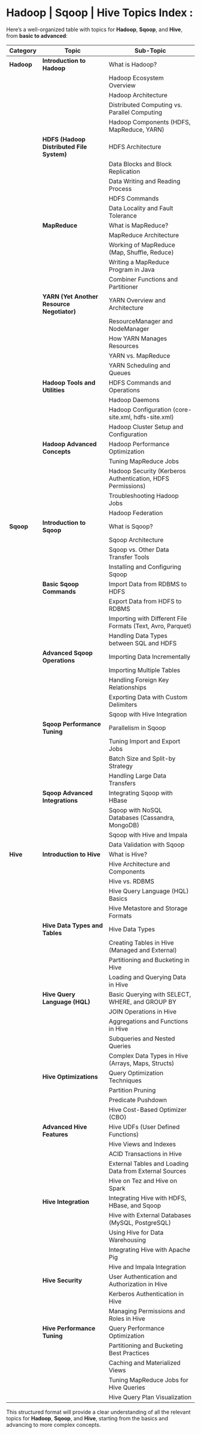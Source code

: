 # **Hadoop | Sqoop | Hive Topics Index :**

Here’s a well-organized table with topics for **Hadoop**, **Sqoop**, and **Hive**, from **basic to advanced**:

| **Category** | **Topic**                                  | **Sub-Topic**                                               |
| ------------ | ------------------------------------------ | ----------------------------------------------------------- |
| **Hadoop**   | **Introduction to Hadoop**                 | What is Hadoop?                                             |
|              |                                            | Hadoop Ecosystem Overview                                   |
|              |                                            | Hadoop Architecture                                         |
|              |                                            | Distributed Computing vs. Parallel Computing                |
|              |                                            | Hadoop Components (HDFS, MapReduce, YARN)                   |
|              | **HDFS (Hadoop Distributed File System)**  | HDFS Architecture                                           |
|              |                                            | Data Blocks and Block Replication                           |
|              |                                            | Data Writing and Reading Process                            |
|              |                                            | HDFS Commands                                               |
|              |                                            | Data Locality and Fault Tolerance                           |
|              | **MapReduce**                              | What is MapReduce?                                          |
|              |                                            | MapReduce Architecture                                      |
|              |                                            | Working of MapReduce (Map, Shuffle, Reduce)                 |
|              |                                            | Writing a MapReduce Program in Java                         |
|              |                                            | Combiner Functions and Partitioner                          |
|              | **YARN (Yet Another Resource Negotiator)** | YARN Overview and Architecture                              |
|              |                                            | ResourceManager and NodeManager                             |
|              |                                            | How YARN Manages Resources                                  |
|              |                                            | YARN vs. MapReduce                                          |
|              |                                            | YARN Scheduling and Queues                                  |
|              | **Hadoop Tools and Utilities**             | HDFS Commands and Operations                                |
|              |                                            | Hadoop Daemons                                              |
|              |                                            | Hadoop Configuration (core-site.xml, hdfs-site.xml)         |
|              |                                            | Hadoop Cluster Setup and Configuration                      |
|              | **Hadoop Advanced Concepts**               | Hadoop Performance Optimization                             |
|              |                                            | Tuning MapReduce Jobs                                       |
|              |                                            | Hadoop Security (Kerberos Authentication, HDFS Permissions) |
|              |                                            | Troubleshooting Hadoop Jobs                                 |
|              |                                            | Hadoop Federation                                           |
| **Sqoop**    | **Introduction to Sqoop**                  | What is Sqoop?                                              |
|              |                                            | Sqoop Architecture                                          |
|              |                                            | Sqoop vs. Other Data Transfer Tools                         |
|              |                                            | Installing and Configuring Sqoop                            |
|              | **Basic Sqoop Commands**                   | Import Data from RDBMS to HDFS                              |
|              |                                            | Export Data from HDFS to RDBMS                              |
|              |                                            | Importing with Different File Formats (Text, Avro, Parquet) |
|              |                                            | Handling Data Types between SQL and HDFS                    |
|              | **Advanced Sqoop Operations**              | Importing Data Incrementally                                |
|              |                                            | Importing Multiple Tables                                   |
|              |                                            | Handling Foreign Key Relationships                          |
|              |                                            | Exporting Data with Custom Delimiters                       |
|              |                                            | Sqoop with Hive Integration                                 |
|              | **Sqoop Performance Tuning**               | Parallelism in Sqoop                                        |
|              |                                            | Tuning Import and Export Jobs                               |
|              |                                            | Batch Size and Split-by Strategy                            |
|              |                                            | Handling Large Data Transfers                               |
|              | **Sqoop Advanced Integrations**            | Integrating Sqoop with HBase                                |
|              |                                            | Sqoop with NoSQL Databases (Cassandra, MongoDB)             |
|              |                                            | Sqoop with Hive and Impala                                  |
|              |                                            | Data Validation with Sqoop                                  |
| **Hive**     | **Introduction to Hive**                   | What is Hive?                                               |
|              |                                            | Hive Architecture and Components                            |
|              |                                            | Hive vs. RDBMS                                              |
|              |                                            | Hive Query Language (HQL) Basics                            |
|              |                                            | Hive Metastore and Storage Formats                          |
|              | **Hive Data Types and Tables**             | Hive Data Types                                             |
|              |                                            | Creating Tables in Hive (Managed and External)              |
|              |                                            | Partitioning and Bucketing in Hive                          |
|              |                                            | Loading and Querying Data in Hive                           |
|              | **Hive Query Language (HQL)**              | Basic Querying with SELECT, WHERE, and GROUP BY             |
|              |                                            | JOIN Operations in Hive                                     |
|              |                                            | Aggregations and Functions in Hive                          |
|              |                                            | Subqueries and Nested Queries                               |
|              |                                            | Complex Data Types in Hive (Arrays, Maps, Structs)          |
|              | **Hive Optimizations**                     | Query Optimization Techniques                               |
|              |                                            | Partition Pruning                                           |
|              |                                            | Predicate Pushdown                                          |
|              |                                            | Hive Cost-Based Optimizer (CBO)                             |
|              | **Advanced Hive Features**                 | Hive UDFs (User Defined Functions)                          |
|              |                                            | Hive Views and Indexes                                      |
|              |                                            | ACID Transactions in Hive                                   |
|              |                                            | External Tables and Loading Data from External Sources      |
|              |                                            | Hive on Tez and Hive on Spark                               |
|              | **Hive Integration**                       | Integrating Hive with HDFS, HBase, and Sqoop                |
|              |                                            | Hive with External Databases (MySQL, PostgreSQL)            |
|              |                                            | Using Hive for Data Warehousing                             |
|              |                                            | Integrating Hive with Apache Pig                            |
|              |                                            | Hive and Impala Integration                                 |
|              | **Hive Security**                          | User Authentication and Authorization in Hive               |
|              |                                            | Kerberos Authentication in Hive                             |
|              |                                            | Managing Permissions and Roles in Hive                      |
|              | **Hive Performance Tuning**                | Query Performance Optimization                              |
|              |                                            | Partitioning and Bucketing Best Practices                   |
|              |                                            | Caching and Materialized Views                              |
|              |                                            | Tuning MapReduce Jobs for Hive Queries                      |
|              |                                            | Hive Query Plan Visualization                               |

This structured format will provide a clear understanding of all the relevant topics for **Hadoop**, **Sqoop**, and **Hive**, starting from the basics and advancing to more complex concepts.

